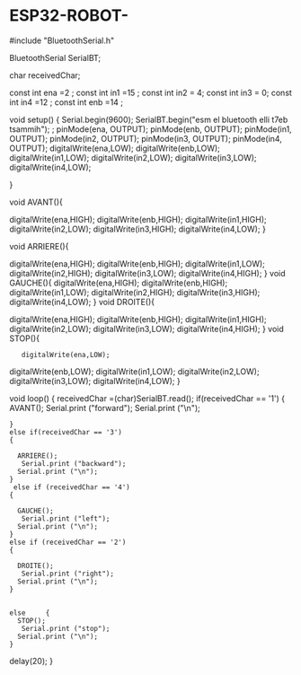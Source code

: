 # ESP32-ROBOT-
#include "BluetoothSerial.h"

BluetoothSerial SerialBT;

char receivedChar;

const int ena =2 ;
const int in1 =15 ;
const int in2 = 4;
const int in3 = 0;
const int in4 =12 ;
const int enb =14 ;


void setup() {
  Serial.begin(9600);
  SerialBT.begin("esm el bluetooth elli t7eb tsammih"); 
;
  pinMode(ena, OUTPUT);
  pinMode(enb, OUTPUT);
  pinMode(in1, OUTPUT);
  pinMode(in2, OUTPUT);
  pinMode(in3, OUTPUT);
  pinMode(in4, OUTPUT);
  digitalWrite(ena,LOW);
  digitalWrite(enb,LOW);
  digitalWrite(in1,LOW);
  digitalWrite(in2,LOW);
  digitalWrite(in3,LOW);
  digitalWrite(in4,LOW);
 
}

void AVANT(){
     
  digitalWrite(ena,HIGH);
  digitalWrite(enb,HIGH);
  digitalWrite(in1,HIGH);
  digitalWrite(in2,LOW);
  digitalWrite(in3,HIGH);
  digitalWrite(in4,LOW);
} 
     
void ARRIERE(){
      
  digitalWrite(ena,HIGH);
  digitalWrite(enb,HIGH);
  digitalWrite(in1,LOW);
  digitalWrite(in2,HIGH);
  digitalWrite(in3,LOW);
  digitalWrite(in4,HIGH);
}
void GAUCHE(){
  digitalWrite(ena,HIGH);
  digitalWrite(enb,HIGH);
  digitalWrite(in1,LOW);
  digitalWrite(in2,HIGH);
  digitalWrite(in3,HIGH);
  digitalWrite(in4,LOW);
}
void DROITE(){
      
  digitalWrite(ena,HIGH);
  digitalWrite(enb,HIGH);
  digitalWrite(in1,HIGH);
  digitalWrite(in2,LOW);
  digitalWrite(in3,LOW);
  digitalWrite(in4,HIGH);
}
void STOP(){
     
       digitalWrite(ena,LOW);
  digitalWrite(enb,LOW);
  digitalWrite(in1,LOW);
  digitalWrite(in2,LOW);
  digitalWrite(in3,LOW);
  digitalWrite(in4,LOW);
}


void loop() {
    receivedChar =(char)SerialBT.read();
    if(receivedChar == '1')
    {
      AVANT();
       Serial.print ("forward");
      Serial.print ("\n");
       
    }
    else if(receivedChar == '3')
    {
 
      ARRIERE();
       Serial.print ("backward");
      Serial.print ("\n");
    }        
     else if (receivedChar == '4')
    {

      GAUCHE();
       Serial.print ("left");
      Serial.print ("\n");
    }        
    else if (receivedChar == '2')
    {

      DROITE();
       Serial.print ("right");
      Serial.print ("\n");
    }
 
    
    else     {
      STOP();
       Serial.print ("stop");
      Serial.print ("\n");
    }
  
  delay(20);
}
